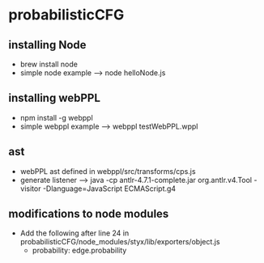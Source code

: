# probabilisticCFG

## installing Node
- brew install node
- simple node example --> node helloNode.js

## installing webPPL
- npm install -g webppl
- simple webppl example --> webppl testWebPPL.wppl

## ast
- webPPL ast defined in webppl/src/transforms/cps.js
- generate listener --> java -cp antlr-4.7.1-complete.jar org.antlr.v4.Tool -visitor -Dlanguage=JavaScript ECMAScript.g4

## modifications to node modules
- Add the following after line 24 in probabilisticCFG/node_modules/styx/lib/exporters/object.js
    - probability: edge.probability
